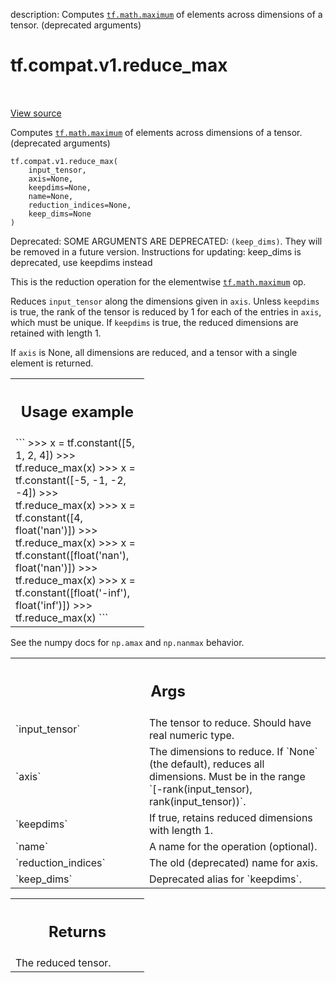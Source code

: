 description: Computes <a href="../../../tf/math/maximum.md"><code>tf.math.maximum</code></a> of elements across dimensions of a tensor. (deprecated arguments)

<div itemscope itemtype="http://developers.google.com/ReferenceObject">
<meta itemprop="name" content="tf.compat.v1.reduce_max" />
<meta itemprop="path" content="Stable" />
</div>

# tf.compat.v1.reduce_max

<!-- Insert buttons and diff -->

<table class="tfo-notebook-buttons tfo-api nocontent" align="left">

</table>

<a target="_blank" class="external" href="/code/stable/tensorflow/python/ops/math_ops.py">View source</a>



Computes <a href="../../../tf/math/maximum.md"><code>tf.math.maximum</code></a> of elements across dimensions of a tensor. (deprecated arguments)


<pre class="devsite-click-to-copy prettyprint lang-py tfo-signature-link">
<code>tf.compat.v1.reduce_max(
    input_tensor,
    axis=None,
    keepdims=None,
    name=None,
    reduction_indices=None,
    keep_dims=None
)
</code></pre>



<!-- Placeholder for "Used in" -->

Deprecated: SOME ARGUMENTS ARE DEPRECATED: `(keep_dims)`. They will be removed in a future version.
Instructions for updating:
keep_dims is deprecated, use keepdims instead

This is the reduction operation for the elementwise <a href="../../../tf/math/maximum.md"><code>tf.math.maximum</code></a> op.

Reduces `input_tensor` along the dimensions given in `axis`.
Unless `keepdims` is true, the rank of the tensor is reduced by 1 for each
of the entries in `axis`, which must be unique. If `keepdims` is true, the
reduced dimensions are retained with length 1.

If `axis` is None, all dimensions are reduced, and a
tensor with a single element is returned.

<!-- Tabular view -->
 <table class="responsive fixed orange">
<colgroup><col width="214px"><col></colgroup>
<tr><th colspan="2"><h2 class="add-link">Usage example</h2></th></tr>
<tr class="alt">
<td colspan="2">
```
>>> x = tf.constant([5, 1, 2, 4])
>>> tf.reduce_max(x)
<tf.Tensor: shape=(), dtype=int32, numpy=5>
>>> x = tf.constant([-5, -1, -2, -4])
>>> tf.reduce_max(x)
<tf.Tensor: shape=(), dtype=int32, numpy=-1>
>>> x = tf.constant([4, float('nan')])
>>> tf.reduce_max(x)
<tf.Tensor: shape=(), dtype=float32, numpy=nan>
>>> x = tf.constant([float('nan'), float('nan')])
>>> tf.reduce_max(x)
<tf.Tensor: shape=(), dtype=float32, numpy=nan>
>>> x = tf.constant([float('-inf'), float('inf')])
>>> tf.reduce_max(x)
<tf.Tensor: shape=(), dtype=float32, numpy=inf>
```
</td>
</tr>

</table>


See the numpy docs for `np.amax` and `np.nanmax` behavior.

<!-- Tabular view -->
 <table class="responsive fixed orange">
<colgroup><col width="214px"><col></colgroup>
<tr><th colspan="2"><h2 class="add-link">Args</h2></th></tr>

<tr>
<td>
`input_tensor`<a id="input_tensor"></a>
</td>
<td>
The tensor to reduce. Should have real numeric type.
</td>
</tr><tr>
<td>
`axis`<a id="axis"></a>
</td>
<td>
The dimensions to reduce. If `None` (the default), reduces all
dimensions. Must be in the range `[-rank(input_tensor),
rank(input_tensor))`.
</td>
</tr><tr>
<td>
`keepdims`<a id="keepdims"></a>
</td>
<td>
If true, retains reduced dimensions with length 1.
</td>
</tr><tr>
<td>
`name`<a id="name"></a>
</td>
<td>
A name for the operation (optional).
</td>
</tr><tr>
<td>
`reduction_indices`<a id="reduction_indices"></a>
</td>
<td>
The old (deprecated) name for axis.
</td>
</tr><tr>
<td>
`keep_dims`<a id="keep_dims"></a>
</td>
<td>
Deprecated alias for `keepdims`.
</td>
</tr>
</table>



<!-- Tabular view -->
 <table class="responsive fixed orange">
<colgroup><col width="214px"><col></colgroup>
<tr><th colspan="2"><h2 class="add-link">Returns</h2></th></tr>
<tr class="alt">
<td colspan="2">
The reduced tensor.
</td>
</tr>

</table>

